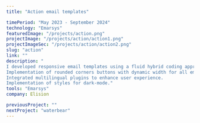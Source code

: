 ```yaml
---
title: "Action email templates"

timePeriod: "May 2023 - September 2024"
technology: "Emarsys"
featuredImage: "/projects/action.png"
projectImage: "/projects/action/action1.png"
projectImageSec: "/projects/action/action2.png"
slug: "action"
link: ""
description: "
I developed responsive email templates using a fluid hybrid coding approach, ensuring compatibility across various email clients and devices. This technique combines fluid layouts with fixed elements, providing optimal display on both desktop and mobile environments.
Implementation of rounded corners buttons with dynamic width for all email clients. Conditional display of elements using 'Emarsys scripting language'. Manipulation with data using custom varaibles as feature of VCE Product search plugin.
Integrated multilingual plugins to enhance user experience.
Implementation of styles for dark-mode."
tools: "Emarsys"
company: Elision

previousProject: ""
nextProject: "waterbear"
---
```

